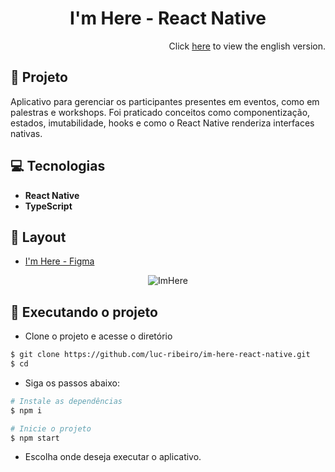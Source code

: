 <h1 align="center">
I'm Here - React Native 
</h1>

<div align="right">
  Click <a href="https://github.com/luc-ribeiro/im-here-react-native/blob/main/README.md">here</a> to view the english version.
</div>


## 📄 Projeto
Aplicativo para gerenciar os participantes presentes em eventos, como em palestras e workshops.
Foi praticado conceitos como componentização, estados, imutabilidade, hooks e como o React Native renderiza interfaces nativas.

## 💻 Tecnologias

- **React Native**
- **TypeScript**

## 🔖 Layout
- [I'm Here - Figma](https://www.figma.com/file/Eu6emjSx7UWHe02fr1rRHa/I'm-Here---React-Native?type=design&node-id=0%3A1&mode=design&t=v16nFY874WydhsJs-1)

<div align="center">
  
![ImHere](https://github.com/luc-ribeiro/im-here-react-native/assets/69688077/278836f1-2088-4a90-a0ef-3a60787fbe03)
</div>

## 🚀 Executando o projeto

- Clone o projeto e acesse o diretório

```bash
$ git clone https://github.com/luc-ribeiro/im-here-react-native.git
$ cd 
```

- Siga os passos abaixo:
```bash
# Instale as dependências
$ npm i

# Inicie o projeto
$ npm start
```

- Escolha onde deseja executar o aplicativo.
